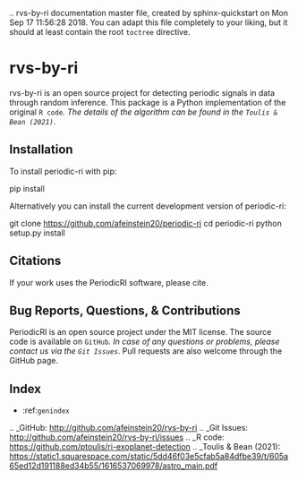 .. rvs-by-ri documentation master file, created by
   sphinx-quickstart on Mon Sep 17 11:56:28 2018.
   You can adapt this file completely to your liking, but it should at least
   contain the root `toctree` directive.

rvs-by-ri
=====================================================

rvs-by-ri is an open source project for detecting periodic signals in data through
random inference. This package is a Python implementation of the original `R code`_.
The details of the algorithm can be found in the `Toulis & Bean (2021)`_.


Installation
------------

To install periodic-ri with pip:
   
   pip install 

Alternatively you can install the current development version of periodic-ri:

   git clone https://github.com/afeinstein20/periodic-ri
   cd periodic-ri
   python setup.py install
	    

Citations
---------

If your work uses the PeriodicRI software, please cite.


Bug Reports, Questions, & Contributions
---------------------------------------

PeriodicRI is an open source project under the MIT license. The source code is available on `GitHub`_. In case of any questions or problems, please contact us via the `Git Issues`_. Pull requests are also welcome through the GitHub page.


Index
-----
* :ref:`genindex`

.. _GitHub: http://github.com/afeinstein20/rvs-by-ri
.. _Git Issues: http://github.com/afeinstein20/rvs-by-ri/issues
.. _R code: https://github.com/ptoulis/ri-exoplanet-detection
.. _Toulis & Bean (2021): https://static1.squarespace.com/static/5dd46f03e5cfab5a84dfbe39/t/605a65ed12d191188ed34b55/1616537069978/astro_main.pdf